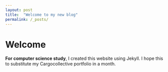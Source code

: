 ```yaml
---
layout: post
title:  "Welcome to my new blog"
permalink: /_posts/
---
```


# Welcome

**For computer science study**, I created this website using Jekyll.
I hope this to substitute my Cargocollective portfolio in a month.
